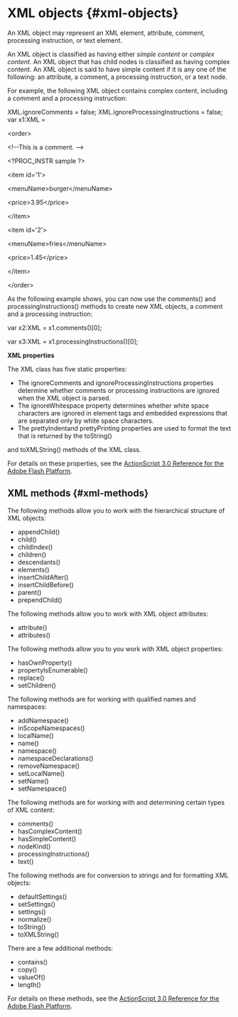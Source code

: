 # XML objects {#xml-objects}

An XML object may represent an XML element, attribute, comment, processing instruction, or text element.

An XML object is classified as having either _simple content_ or _complex content_. An XML object that has child nodes is classified as having complex content. An XML object is said to have simple content if it is any one of the following: an attribute, a comment, a processing instruction, or a text node.

For example, the following XML object contains complex content, including a comment and a processing instruction:

XML.ignoreComments = false; XML.ignoreProcessingInstructions = false; var x1:XML =

&lt;order&gt;

&lt;!--This is a comment. --&gt;

&lt;?PROC_INSTR sample ?&gt;

&lt;item id=&#039;1&#039;&gt;

&lt;menuName&gt;burger&lt;/menuName&gt;

&lt;price&gt;3.95&lt;/price&gt;

&lt;/item&gt;

&lt;item id=&#039;2&#039;&gt;

&lt;menuName&gt;fries&lt;/menuName&gt;

&lt;price&gt;1.45&lt;/price&gt;

&lt;/item&gt;

&lt;/order&gt;

As the following example shows, you can now use the comments() and processingInstructions() methods to create new XML objects, a comment and a processing instruction:

var x2:XML = x1.comments()[0];

var x3:XML = x1.processingInstructions()[0];

**XML properties**

The XML class has five static properties:

*   The ignoreComments and ignoreProcessingInstructions properties determine whether comments or processing instructions are ignored when the XML object is parsed.
*   The ignoreWhitespace property determines whether white space characters are ignored in element tags and embedded expressions that are separated only by white space characters.
*   The prettyIndentand prettyPrinting properties are used to format the text that is returned by the toString()

and toXMLString() methods of the XML class.

For details on these properties, see the [ActionScript 3.0 Reference for the Adobe Flash Platform](http://help.adobe.com/en_US/FlashPlatform/reference/actionscript/3/index.html).

## XML methods {#xml-methods}

The following methods allow you to work with the hierarchical structure of XML objects:

*   appendChild()
*   child()
*   childIndex()
*   children()
*   descendants()
*   elements()
*   insertChildAfter()
*   insertChildBefore()
*   parent()
*   prependChild()

The following methods allow you to work with XML object attributes:

*   attribute()
*   attributes()

The following methods allow you to you work with XML object properties:

*   hasOwnProperty()
*   propertyIsEnumerable()
*   replace()
*   setChildren()

The following methods are for working with qualified names and namespaces:

*   addNamespace()
*   inScopeNamespaces()
*   localName()
*   name()
*   namespace()
*   namespaceDeclarations()
*   removeNamespace()
*   setLocalName()
*   setName()
*   setNamespace()

The following methods are for working with and determining certain types of XML content:

*   comments()
*   hasComplexContent()
*   hasSimpleContent()
*   nodeKind()
*   processingInstructions()
*   text()

The following methods are for conversion to strings and for formatting XML objects:

*   defaultSettings()
*   setSettings()
*   settings()
*   normalize()
*   toString()
*   toXMLString()

There are a few additional methods:

*   contains()
*   copy()
*   valueOf()
*   length()

For details on these methods, see the [ActionScript 3.0 Reference for the Adobe Flash Platform](http://help.adobe.com/en_US/FlashPlatform/reference/actionscript/3/index.html).